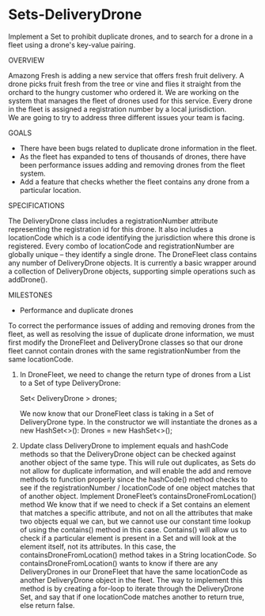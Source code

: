 # Sets-DeliveryDrone
Implement a Set to prohibit duplicate drones, and to search for a drone in a fleet using a drone's key-value pairing.

OVERVIEW

Amazong Fresh is adding a new service that offers fresh fruit delivery.  A drone picks fruit fresh from the tree or vine and flies it straight from the orchard to the hungry customer who ordered it.
We are working on the system that manages the fleet of drones used for this service.  Every drone in the fleet is assigned a registration number by a local jurisdiction.  
We are going to try to address three different issues your team is facing.

GOALS

* There have been bugs related to duplicate drone information in the fleet.
* As the fleet has expanded to tens of thousands of drones, there have been performance issues adding and removing drones from the fleet system.
* Add a feature that checks whether the fleet contains any drone from a particular location.

SPECIFICATIONS

The DeliveryDrone class includes a registrationNumber attribute representing the registration id for this drone. It also includes a locationCode which is a code identifying the jurisdiction where this drone is registered. Every combo of locationCode and registrationNumber are globally unique – they identify a single drone.
The DroneFleet class contains any number of DeliveryDrone objects.  It is currently a basic wrapper around a collection of DeliveryDrone objects, supporting simple operations such as addDrone().


MILESTONES

* Performance and duplicate drones

To correct the performance issues of adding and removing drones from the fleet, as well as resolving the issue of duplicate drone information, we must first modify the DroneFleet and DeliveryDrone classes so that our drone fleet cannot contain drones with the same registrationNumber from the same locationCode.  
1. In DroneFleet, we need to change the return type of drones from a List to a Set of type DeliveryDrone:
      
      Set< DeliveryDrone > drones;
      
      We now know that our DroneFleet class is taking in a Set of DeliveryDrone type.  In the constructor we will instantiate the drones as a new HashSet<>():
          Drones = new HashSet<>();
          
2. Update class DeliveryDrone to implement equals and hashCode methods so that the DeliveryDrone object can be checked against another object of the same type.  This will rule out duplicates, as Sets do not allow for duplicate information, and will enable the add and remove methods to function properly since the hashCode() method checks to see if the registrationNumber / locationCode of one object matches that of another object. 
Implement DroneFleet’s containsDroneFromLocation() method
We know that if we need to check if a Set contains an element that matches a specific attribute, and not on all the attributes that make two objects equal we can, but we cannot use our constant time lookup of using the contains() method in this case.  Contains() will allow us to check if a particular element is present in a Set and will look at the element itself, not its attributes.
In this case, the containsDroneFromLocation() method takes in a String locationCode.  So containsDroneFromLocation() wants to know if there are any DeliveryDrones in our DroneFleet that have the same locationCode as another DeliveryDrone object in the fleet.  The way to implement this method is by creating a for-loop to iterate through the DeliveryDrone Set, and say that if one locationCode matches another to return true, else return false.
